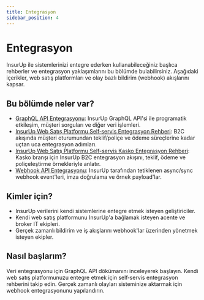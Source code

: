 ```yaml
---
title: Entegrasyon
sidebar_position: 4
---
```


# Entegrasyon

InsurUp ile sistemlerinizi entegre ederken kullanabileceğiniz başlıca rehberler ve entegrasyon yaklaşımlarını bu bölümde bulabilirsiniz. Aşağıdaki içerikler, web satış platformları ve olay bazlı bildirim (webhook) akışlarını kapsar.

## Bu bölümde neler var?

- [GraphQL API Entegrasyonu](/entegrasyon/graphql-api-entegrasyonu): InsurUp GraphQL API'si ile programatik etkileşim, müşteri sorguları ve diğer veri işlemleri.
- [InsurUp Web Satış Platformu Self‑servis Entegrasyon Rehberi](/entegrasyon/insurup-web-satis-platformu-self-servis-entegrasyon-rehberi): B2C akışında müşteri oturumundan teklif/poliçe ve ödeme süreçlerine kadar uçtan uca entegrasyon adımları.
- [InsurUp Web Satış Platformu Self-servis Kasko Entegrasyon Rehberi](/entegrasyon/insurup-web-satis-platformu-self-servis-kasko-entegrasyon-rehberi): Kasko branşı için InsurUp B2C entegrasyon akışını, teklif, ödeme ve poliçeleştirme örnekleriyle anlatır.
- [Webhook API Entegrasyonu](/entegrasyon/webhook-api-entegrasyonu): InsurUp tarafından tetiklenen async/sync webhook event'leri, imza doğrulama ve örnek payload'lar.

## Kimler için?

- InsurUp verilerini kendi sistemlerine entegre etmek isteyen geliştiriciler.
- Kendi web satış platformunu InsurUp'a bağlamak isteyen acente ve broker IT ekipleri.
- Gerçek zamanlı bildirim ve iş akışlarını webhook'lar üzerinden yönetmek isteyen ekipler.

## Nasıl başlarım?

Veri entegrasyonu için GraphQL API dökümanını inceleyerek başlayın. Kendi web satış platformunuzu entegre etmek için self‑servis entegrasyon rehberini takip edin. Gerçek zamanlı olayları sisteminize aktarmak için webhook entegrasyonunu yapılandırın.

